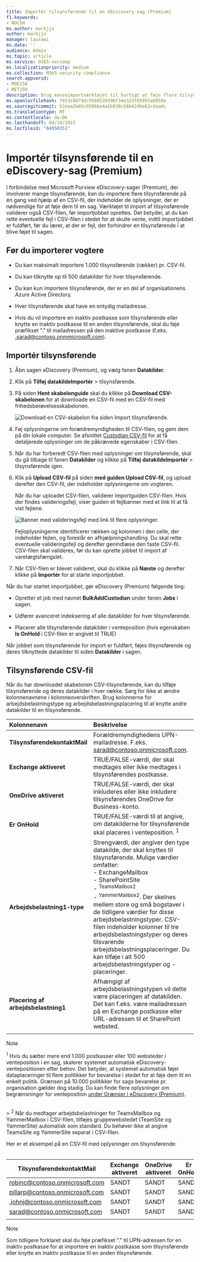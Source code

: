 ```yaml
---
title: Importér tilsynsførende til en eDiscovery-sag (Premium)
f1.keywords:
- NOCSH
ms.author: markjjo
author: markjjo
manager: laurawi
ms.date: ''
audience: Admin
ms.topic: article
ms.service: O365-seccomp
ms.localizationpriority: medium
ms.collection: M365-security-compliance
search.appverid:
- MOE150
- MET150
description: Brug masseimportværktøjet til hurtigt at føje flere tilsynsførende og deres tilknyttede datakilder til en sag i Microsoft Purview eDiscovery (Premium).
ms.openlocfilehash: 7913c8674dc5560539196f34e323f05955a6850e
ms.sourcegitcommit: 52eea2b65c0598ba4a1b930c58b42dbe62cdaadc
ms.translationtype: MT
ms.contentlocale: da-DK
ms.lasthandoff: 04/19/2022
ms.locfileid: "64950351"
---
```

# <a name="import-custodians-to-an-ediscovery-premium-case"></a>Importér tilsynsførende til en eDiscovery-sag (Premium)

I forbindelse med Microsoft Purview eDiscovery-sager (Premium), der involverer mange tilsynsførende, kan du importere flere tilsynsførende på én gang ved hjælp af en CSV-fil, der indeholder de oplysninger, der er nødvendige for at føje dem til en sag. Værktøjet til import af tilsynsførende validerer også CSV-filen, før importjobbet oprettes. Det betyder, at du kan rette eventuelle fejl i CSV-filen i stedet for at skulle vente, indtil importjobbet er fuldført, før du lærer, at der er fejl, der forhindrer en tilsynsførende i at blive føjet til sagen.

## <a name="before-you-import-custodians"></a>Før du importerer vogtere

- Du kan maksimalt importere 1.000 tilsynsførende (rækker) pr. CSV-fil.

- Du kan tilknytte op til 500 datakilder for hver tilsynsførende.  

- Du kan kun importere tilsynsførende, der er en del af organisationens Azure Active Directory.

- Hver tilsynsførende skal have en entydig mailadresse.

- Hvis du vil importere en inaktiv postkasse som tilsynsførende eller knytte en inaktiv postkasse til en anden tilsynsførende, skal du føje præfikset "." til mailadressen på den inaktive postkasse (f.eks. .sarad@contoso.onmmicrosoft.com).

## <a name="import-custodians"></a>Importér tilsynsførende

1. Åbn sagen eDiscovery (Premium), og vælg fanen **Datakilder**.

2. Klik på **Tilføj** **datakildeImportér** >  tilsynsførende.

3. På siden **Hent skabelonguide** skal du klikke på **Download CSV-skabelonen** for at downloade en CSV-fil med en CSV-fil med frihedsberøvelsesskabelonen.

   ![Download en CSV-skabelon fra siden Import tilsynsførende.](../media/ImportCustodians1.png)

4. Føj oplysningerne om forældremyndigheden til CSV-filen, og gem dem på din lokale computer. Se afsnittet [Custodian CSV-fil](#custodian-csv-file) for at få detaljerede oplysninger om de påkrævede egenskaber i CSV-filen.

5. Når du har forberedt CSV-filen med oplysninger om tilsynsførende, skal du gå tilbage til fanen **Datakilder** og klikke på **Tilføj** **datakildeImportér** >  tilsynsførende igen.

6. Klik på **Upload CSV-fil** på siden **med guiden Upload CSV-fil**, og upload derefter den CSV-fil, der indeholder oplysningerne om vogteren.

   Når du har uploadet CSV-filen, validerer importguiden CSV-filen. Hvis der findes valideringsfejl, viser guiden et fejlbanner med et link til at få vist fejlene.

   ![Banner med valideringsfejl med link til flere oplysninger.](../media/ImportCustodians2.png)

   Fejloplysningerne identificerer rækken og kolonnen i den celle, der indeholder fejlen, og foreslår en afhjælpningshandling. Du skal rette eventuelle valideringsfejl og derefter genindlæse den faste CSV-fil. CSV-filen skal valideres, før du kan oprette jobbet til import af varetægtsfængslet.

7. Når CSV-filen er blevet valideret, skal du klikke på **Næste** og derefter klikke på **Importér** for at starte importjobbet.

Når du har startet importjobbet, gør eDiscovery (Premium) følgende ting:

- Opretter et job med navnet **BulkAddCustodian** under fanen **Jobs** i sagen.

- Udfører avanceret indeksering af alle datakilder for hver tilsynsførende.

- Placerer alle tilsynsførende datakilder i venteposition (hvis egenskaben **Is OnHold** i CSV-filen er angivet til TRUE)

Når jobbet som tilsynsførende for import er fuldført, føjes tilsynsførende og deres tilknyttede datakilder til siden **Datakilder** i sagen.

## <a name="custodian-csv-file"></a>Tilsynsførende CSV-fil

Når du har downloadet skabelonen CSV-tilsynsførende, kan du tilføje tilsynsførende og deres datakilder i hver række. Sørg for ikke at ændre kolonnenavnene i kolonneoverskriften. Brug kolonnerne for arbejdsbelastningstype og arbejdsbelastningsplacering til at knytte andre datakilder til en tilsynsførende.

| Kolonnenavn|Beskrivelse|
|:------- |:------------------------------------------------------------|
|**TilsynsførendekontaktMail**     |Forældremyndighedens UPN-mailadresse. F.eks. sarad@contoso.onmicrosoft.com.           |
|**Exchange aktiveret** | TRUE/FALSE-værdi, der skal medtages eller ikke medtages i tilsynsførendes postkasse.      |
|**OneDrive aktiveret** | TRUE/FALSE-værdi, der skal inkluderes eller ikke inkludere tilsynsførendes OneDrive for Business-konto. |
|**Er OnHold**        | TRUE/FALSE-værdi til at angive, om datakilderne for tilsynsførende skal placeres i venteposition. <sup>1</sup>     |
|**Arbejdsbelastning1-type**         |Strengværdi, der angiver den type datakilde, der skal knyttes til tilsynsførende. Mulige værdier omfatter: <br/>- ExchangeMailbox<br/> - SharePointSite<br/>- <sup>TeamsMailbox2</sup><br/>- <sup>YammerMailbox2</sup>. Der skelnes mellem store og små bogstaver i de tidligere værdier for disse arbejdsbelastningstyper. CSV-filen indeholder kolonner til tre arbejdsbelastningstyper og deres tilsvarende arbejdsbelastningsplaceringer. Du kan tilføje i alt 500 arbejdsbelastningstyper og -placeringer.|
|**Placering af arbejdsbelastning1**     | Afhængigt af arbejdsbelastningstypen vil dette være placeringen af datakilden. Det kan f.eks. være mailadressen på en Exchange postkasse eller URL-adressen til et SharePoint websted. |
|||

> [!NOTE]
> <sup>1</sup> Hvis du sætter mere end 1.000 postkasser eller 100 websteder i venteposition i en sag, skalerer systemet automatisk eDiscovery-ventepositionen efter behov. Det betyder, at systemet automatisk føjer dataplaceringer til flere politikker for bevarelse i stedet for at føje dem til en enkelt politik. Grænsen på 10.000 politikker for sags bevarelse pr. organisation gælder dog stadig. Du kan finde flere oplysninger om begrænsninger for venteposition [under Grænser i eDiscovery (Premium)](limits-ediscovery20.md#hold-limits).
<br>
> <sup>2</sup> Når du medtager arbejdsbelastninger for TeamsMailbox og YammerMailbox i CSV-filen, tilføjes gruppewebstedet (TeamSite og YammerSite) automatisk som standard. Du behøver ikke at angive TeamsSite og YammerSite separat i CSV-filen.

Her er et eksempel på en CSV-fil med oplysninger om tilsynsførende:<br/><br/>

|TilsynsførendekontaktMail      | Exchange aktiveret | OneDrive aktiveret | Er OnHold | Arbejdsbelastning1-type | Placering af arbejdsbelastning1             |
| ----------------- | ---------------- | ---------------- | --------- | -------------- | ------------------------------ |
|robinc@contoso.onmicrosoft.com | SANDT             | SANDT             | SANDT      | SharePointSite | https://contoso.sharepoint.com |
|pillarp@contoso.onmicrosoft.com | SANDT             | SANDT             | SANDT      | |  |
|.johnj@contoso.onmicrosoft.com|SANDT|SANDT|SANDT||
|sarad@contoso.onmicrosoft.com|SANDT|SANDT|SANDT|ExchangeMailbox|.saradavis@contoso.onmicrosoft.com
||||||

> [!NOTE]
> Som tidligere forklaret skal du føje præfikset "." til UPN-adressen for en inaktiv postkasse for at importere en inaktiv postkasse som tilsynsførende eller knytte en inaktiv postkasse til en anden tilsynsførende.
